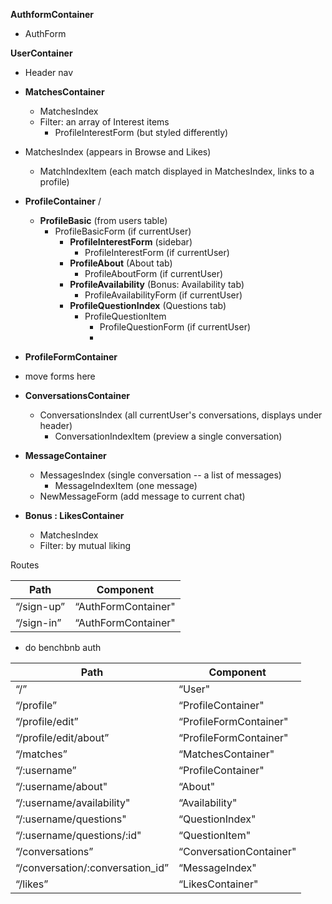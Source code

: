 
**AuthformContainer**
  + AuthForm

**UserContainer**
  + Header nav


  + **MatchesContainer**
    + MatchesIndex
    + Filter: an array of Interest items
      * ProfileInterestForm (but styled differently)

  + MatchesIndex (appears in Browse and Likes)
    + MatchIndexItem (each match displayed in MatchesIndex, links to a profile)

  + **ProfileContainer** /
    + **ProfileBasic** (from users table)
      - ProfileBasicForm (if currentUser)
        - **ProfileInterestForm** (sidebar)
          * ProfileInterestForm (if currentUser)
        - **ProfileAbout** (About tab)
          * ProfileAboutForm (if currentUser)
        - **ProfileAvailability** (Bonus: Availability tab)
          * ProfileAvailabilityForm (if currentUser)
        - **ProfileQuestionIndex** (Questions tab)
          * ProfileQuestionItem
            + ProfileQuestionForm (if currentUser)
            + 
   + **ProfileFormContainer** 
   + move forms here 

  + **ConversationsContainer**
    + ConversationsIndex (all currentUser's conversations, displays under header)
      - ConversationIndexItem (preview a single conversation)
  
  + **MessageContainer**
      + MessagesIndex (single conversation -- a list of messages)
        - MessageIndexItem (one message)
      + NewMessageForm (add message to current chat)

  + **Bonus : LikesContainer**
    + MatchesIndex
    + Filter: by mutual liking




Routes


|Path   | Component   |
|-------|-------------|
|“/sign-up” | “AuthFormContainer"|
|“/sign-in” | “AuthFormContainer"|

* do benchbnb auth 


|Path   | Component   |
|-------|-------------|
|“/” | “User" |
|“/profile” | “ProfileContainer" |
|“/profile/edit” | “ProfileFormContainer" |
|“/profile/edit/about” | “ProfileFormContainer" |
|“/matches” | “MatchesContainer" |
|“/:username” | “ProfileContainer"|
|“/:username/about"| “About"|
|“/:username/availability"| “Availability"|
|“/:username/questions"| “QuestionIndex"|
|“/:username/questions/:id"| “QuestionItem"|
|“/conversations”| “ConversationContainer"|
|“/conversation/:conversation_id”| “MessageIndex"|
|“/likes”| “LikesContainer"|
